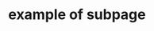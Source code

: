 ---
title: example of subpage
excerpt: ''
deprecated: false
hidden: true
metadata:
  title: ''
  description: ''
  robots: index
next:
  description: ''
---